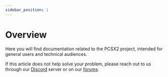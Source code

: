 ```yaml
---
sidebar_position: 1
---
```


# Overview

Here you will find documentation related to the PCSX2 project, intended for general users and technical audiences.

If this article does not help solve your problem, please reach out to us through our [Discord](https://pcsx2.net/discord) server or on our [forums](https://forums.pcsx2.net/).
